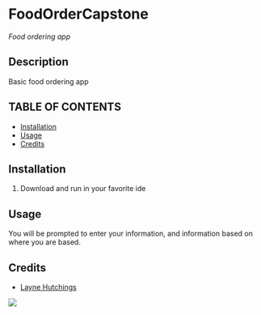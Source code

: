 # FoodOrderCapstone
*Food ordering app*

## Description

Basic food ordering app

## TABLE OF CONTENTS
- [Installation](#installation)
- [Usage](#usage)
- [Credits](#credits)

## Installation
1. Download and run in your favorite ide

## Usage
You will be prompted to enter your information, and information based on where you are based.

## Credits
- <a href="https://github.com/layne74">Layne Hutchings</a>
<img src="https://avatars3.githubusercontent.com/u/68440534?s=96&v=4">
